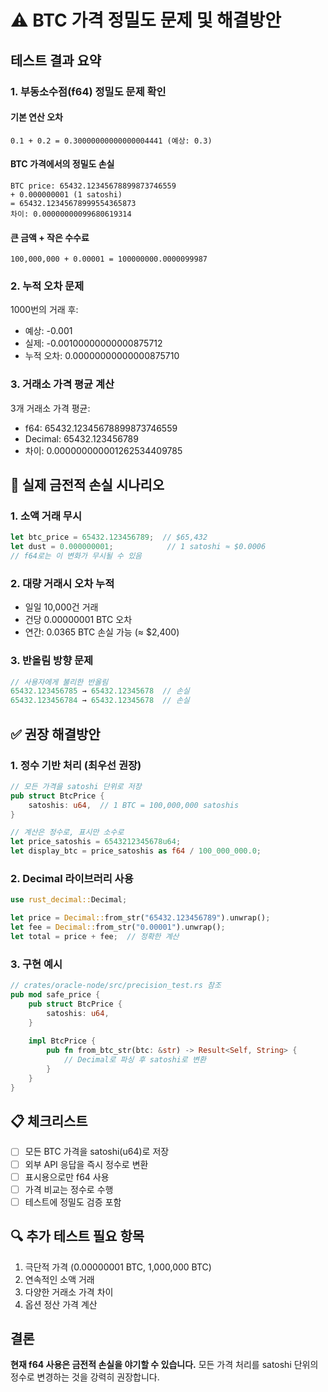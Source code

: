 # ⚠️ BTC 가격 정밀도 문제 및 해결방안

## 테스트 결과 요약

### 1. **부동소수점(f64) 정밀도 문제 확인**

#### 기본 연산 오차
```
0.1 + 0.2 = 0.30000000000000004441 (예상: 0.3)
```

#### BTC 가격에서의 정밀도 손실
```
BTC price: 65432.12345678899873746559
+ 0.000000001 (1 satoshi)
= 65432.12345678999554365873
차이: 0.00000000099680619314
```

#### 큰 금액 + 작은 수수료
```
100,000,000 + 0.00001 = 100000000.0000099987
```

### 2. **누적 오차 문제**
1000번의 거래 후:
- 예상: -0.001
- 실제: -0.00100000000000875712
- 누적 오차: 0.00000000000000875710

### 3. **거래소 가격 평균 계산**
3개 거래소 가격 평균:
- f64: 65432.12345678899873746559
- Decimal: 65432.123456789
- 차이: 0.000000000001262534409785

## 🚨 실제 금전적 손실 시나리오

### 1. **소액 거래 무시**
```rust
let btc_price = 65432.123456789;  // $65,432
let dust = 0.000000001;            // 1 satoshi ≈ $0.0006
// f64로는 이 변화가 무시될 수 있음
```

### 2. **대량 거래시 오차 누적**
- 일일 10,000건 거래
- 건당 0.00000001 BTC 오차
- 연간: 0.0365 BTC 손실 가능 (≈ $2,400)

### 3. **반올림 방향 문제**
```rust
// 사용자에게 불리한 반올림
65432.123456785 → 65432.12345678  // 손실
65432.123456784 → 65432.12345678  // 손실
```

## ✅ 권장 해결방안

### 1. **정수 기반 처리 (최우선 권장)**
```rust
// 모든 가격을 satoshi 단위로 저장
pub struct BtcPrice {
    satoshis: u64,  // 1 BTC = 100,000,000 satoshis
}

// 계산은 정수로, 표시만 소수로
let price_satoshis = 6543212345678u64;
let display_btc = price_satoshis as f64 / 100_000_000.0;
```

### 2. **Decimal 라이브러리 사용**
```rust
use rust_decimal::Decimal;

let price = Decimal::from_str("65432.123456789").unwrap();
let fee = Decimal::from_str("0.00001").unwrap();
let total = price + fee;  // 정확한 계산
```

### 3. **구현 예시**
```rust
// crates/oracle-node/src/precision_test.rs 참조
pub mod safe_price {
    pub struct BtcPrice {
        satoshis: u64,
    }
    
    impl BtcPrice {
        pub fn from_btc_str(btc: &str) -> Result<Self, String> {
            // Decimal로 파싱 후 satoshi로 변환
        }
    }
}
```

## 📋 체크리스트

- [ ] 모든 BTC 가격을 satoshi(u64)로 저장
- [ ] 외부 API 응답을 즉시 정수로 변환
- [ ] 표시용으로만 f64 사용
- [ ] 가격 비교는 정수로 수행
- [ ] 테스트에 정밀도 검증 포함

## 🔍 추가 테스트 필요 항목

1. 극단적 가격 (0.00000001 BTC, 1,000,000 BTC)
2. 연속적인 소액 거래
3. 다양한 거래소 가격 차이
4. 옵션 정산 가격 계산

## 결론

**현재 f64 사용은 금전적 손실을 야기할 수 있습니다.**
모든 가격 처리를 satoshi 단위의 정수로 변경하는 것을 강력히 권장합니다.